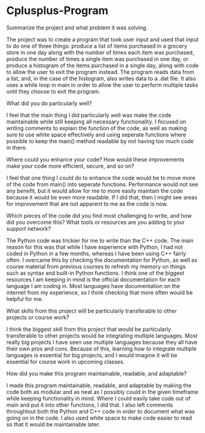 # Cplusplus-Program

Summarize the project and what problem it was solving.

  The project was to create a program that took user input and used that input to do one of three things: produce a list of items purchased in a grocery store in one day along with the number of times each item was purchased, produce the number of times a single item was purchased in one day, or produce a histogram of the items purchased in a single day, along with code to allow the user to exit the program instead. The program reads data from a list, and, in the case of the histogram, also writes data to a .dat file. It also uses a while loop in main in order to allow the user to perform multiple tasks until they choose to exit the program.


What did you do particularly well?

  I feel that the main thing I did particularly well was make the code maintainable while still keeping all necessary functionality. I focused on writing comments to explain the function of the code, as well as making sure to use white space effectively and using seperate functions where possible to keep the main() method readable by not having too much code in there.
  
Where could you enhance your code? How would these improvements make your code more efficient, secure, and so on?

  I feel that one thing I could do to enhance the code would be to move more of the code from main() into seperate functions. Performance would not see any benefit, but it would allow for me to more easily maintain the code because it would be even more readable. If I did that, then I might see areas for improvement that are not apparent to me as the code is now.
  
Which pieces of the code did you find most challenging to write, and how did you overcome this? What tools or resources are you adding to your support network?

  The Python code was trickier for me to write than the C++ code. The main reason for this was that while I have experience with Python, I had not coded in Python in a few months, whereas I have been using C++ fairly often. I overcame this by checking the documentation for Python, as well as course material from previous courses to refresh my memory on things such as syntax and built-in Python functions. I think one of the biggest resources I am keeping in mind is the official documentation for each language I am coding in. Most languages have documentation on the internet from my experience, so I think checking that more often would be helpful for me.
  
What skills from this project will be particularly transferable to other projects or course work?

  I think the biggest skill from this project that would be particularly transferable to other projects would be integrating multiple languages. Most really big projects I have seen use multiple languages because they all have their own pros and cons. Because of this, learning how to integrate multiple languages is essential for big projects, and I would imagine it will be essential for course work in upcoming classes.
  
How did you make this program maintainable, readable, and adaptable?

  I made this program maintainable, readable, and adaptable by making the code both as modular and as neat as I possibly could in the given timeframe while keeping functionality in mind. Where I could easily take code out of main and put it into other functions, I did that. I also left comments throughtout both the Python and C++ code in order to document what was going on in the code. I also used white space to make code easier to read so that it would be maintainable later.

